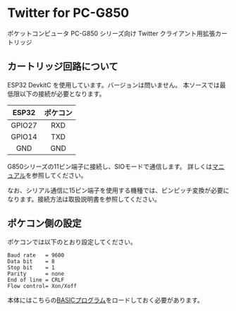 # Twitter for PC-G850

ポケットコンピュータ PC-G850 シリーズ向け Twitter クライアント用拡張カートリッジ

## カートリッジ回路について

ESP32 DevkitC を使用しています。バージョンは問いません。
本ソースでは最低限以下の接続が必要となります。

| ESP32 | ポケコン |
|:-----:|:-------:|
| GPIO27| RXD     |
| GPIO14| TXD     |
| GND   | GND     |

G850シリーズの11ピン端子に接続し、SIOモードで通信します。
詳しくは[マニュアル](https://www.manualslib.com/manual/1251415/Sharp-Pc-G850vs.html?page=3#manual)を参照してください。

なお、シリアル通信に15ピン端子を使用する機種では、ピンピッチ変換が必要になります。接続方法は取扱説明書を参照してください。

## ポケコン側の設定

ポケコンでは以下のとおり設定してください。

```
Baud rate   = 9600
Data bit    = 8
Stop bit    = 1
Parity      = none
End of line = CRLF
Flow control= Xon/Xoff
```

本体にはこちらの[BASICプログラム](https://gist.github.com/plageoj/075a75bcc3708cc6b8f04bbf33c79d75)をロードしておく必要があります。
